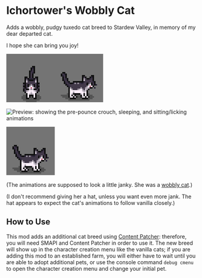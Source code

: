 # Ichortower's Wobbly Cat

Adds a wobbly, pudgy tuxedo cat breed to Stardew Valley, in memory of my dear
departed cat.

I hope she can bring you joy!

![Preview: showing walking animations](images/walk-cycles.gif)

![Preview: showing the pre-pounce crouch, sleeping, and sitting/licking
animations](images/crouch-sleep-lick.gif)

![Preview: showing the flop on ground animation](images/flop.gif)

(The animations are supposed to look a little janky. She was a [wobbly
cat](https://vetmed.tamu.edu/news/pet-talk/wobbly-cat-syndrome/).)

(I don't recommend giving her a hat, unless you want even more jank. The hat
appears to expect the cat's animations to follow vanilla closely.)


## How to Use

This mod adds an additional cat breed using [Content
Patcher](https://github.com/Pathoschild/StardewMods/tree/develop/ContentPatcher):
therefore, you will need SMAPI and Content Patcher in order to use it. The new
breed will show up in the character creation menu like the vanilla cats; if you
are adding this mod to an established farm, you will either have to wait until
you are able to adopt additional pets, or use the console command `debug cmenu`
to open the character creation menu and change your initial pet.
